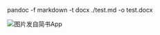 pandoc -f markdown -t docx ./test.md -o test.docx






























![图片发自简书App](http://upload-images.jianshu.io/upload_images/5786888-28570304603e331e.jpg?imageMogr2/auto-orient/strip%7CimageView2/2/w/1080/q/50)
